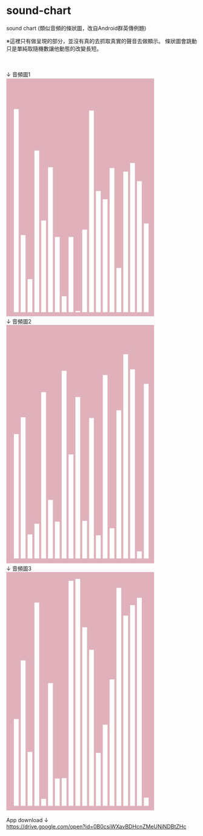 # sound-chart
sound chart (類似音頻的條狀圖，改自Android群英傳例題)

※這裡只有做呈現的部分，並沒有真的去抓取真實的聲音去做顯示。
條狀圖會跳動只是單純取隨機數讓他動態的改變長短。

<br><br>
↓ 音頻圖1<br>
![Example1](pic1.jpg)
<br>
↓ 音頻圖2<br>
![Example1](pic2.jpg)
<br>
↓ 音頻圖3<br>
![Example1](pic3.jpg)

App download ↓<br>
https://drive.google.com/open?id=0B0csiWXavBDHcnZMeUNiNDBtZHc
